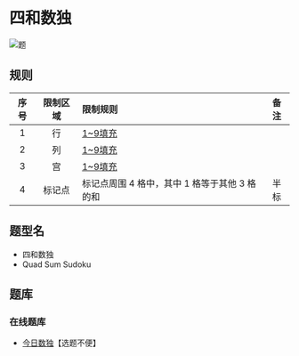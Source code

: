 # 四和数独

![题](https://cn.sudoku.today/pic/03/quadsums/64400_415673.png)

## 规则

| 序号  | 限制区域 | 限制规则                        | 备注  |
|:---:|:----:|:----------------------------|:---:|
|  1  |  行   | [1~9填充]                    |     |
|  2  |  列   | [1~9填充]                    |     |
|  3  |  宫   | [1~9填充]                    |     |
|  4  | 标记点  | 标记点周围 4 格中，其中 1 格等于其他 3 格的和 | 半标  |

## 题型名

- 四和数独
- Quad Sum Sudoku

## 题库

### 在线题库

- [今日数独]【选题不便】

[1~9填充]: ../../../../../rules.md#1to9填充

[今日数独]: https://cn.sudoku.today/g-quad-sums-sudoku/

